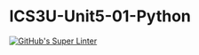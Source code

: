 # ICS3U-Unit5-01-Python

[![GitHub's Super Linter](https://github.com/Michael-Zagon/ICS3U-Unit5-01-Python/workflows/GitHub's%20Super%20Linter/badge.svg)](https://github.com/Michael-Zagon/ICS3U-Unit5-01-Python/actions)
